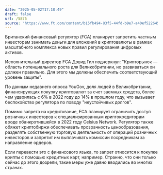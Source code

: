 ```yaml
---
date: "2025-05-02T17:18:49"
draft: false
url: /5875
source: "https://www.ft.com/content/b15fb494-83f5-44fd-b9e7-a40ef5226451"
---
```


Британский финансовый регулятор (FCA) планирует запретить частным инвесторам занимать деньги для вложений в криптовалюты в рамках масштабного комплекса новых правил регулирования цифровых активов.

Исполнительный директор FCA Дэвид Гил подчеркнул: "Крипторынок — область потенциального роста для Великобритании, но развиваться он должен правильно. Для этого мы должны обеспечить соответствующий уровень защиты".

По данным недавнего опроса YouGov, доля людей в Великобритании, финансирующих покупку криптовалют за счет заемных средств, более чем удвоилась с 6% в 2022 году до 14% в прошлом году, что вызывает беспокойство регулятора по поводу "неустойчивых долгов".

Помимо запрета на кредитование, FCA планирует ограничить доступ розничных инвесторов к специализированным криптокредиторам вроде обанкротившейся в 2022 году Celsius Network. Регулятор также обяжет криптобиржи обеспечивать прозрачность ценообразования, разделять собственную торговую деятельность от операций розничных инвесторов и запретит им выплачивать комиссии посредникам за направление ордеров.

Если перевести это с финансового языка, то запрет относится к покупке крипты с помощью кредитных карт, например. Странно, что они только сейчас до этого дозрели, такие меры уже давно вводились во многих странах.